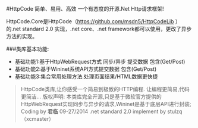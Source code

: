 #HttpCode 
简单、易用、高效 一个有态度的开源.Net Http请求框架!

HttpCode.Core是HttpCode（https://github.com/msdn5/HttpCodeLib ） 的.net standard 2.0 实现，.net core、.net framework都可以使用，更改了异步方法的实现。

###类库基本功能:
- 基础功能1:基于HttpWebRequest方式 同步/异步 提交数据 包含(Get/Post)
- 基础功能2:基于Wininet系统API方式提交数据 包含(Get/Post)
- 基础功能3:集合常用处理方法.处理页面结果/HTML数据更快捷

> HttpCode类库,让你感受一个简易到极致的HTTP编程.
让编程更简易,代码更简洁... 
版权声明: 
本类库完全开源,只是基于微软官方提供的HttpWebRequest实现同步与异步的请求,Wininet是基于底层API进行封装;
Coding by **君临** 
09-27/2014
.net standard 2.0 implement by stulzq（xcmaster）
